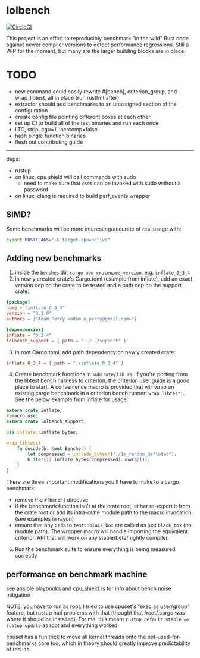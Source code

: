 # lolbench

[![CircleCI](https://circleci.com/gh/anp/lolbench/tree/master.svg?style=shield)](https://circleci.com/gh/anp/lolbench/tree/master)

This project is an effort to reproducibly benchmark "in the wild" Rust code against newer compiler versions to detect performance regressions. Still a WIP for the moment, but many are the larger building blocks are in place.

# TODO

* new command could easily rewrite #[bench], criterion_group, and wrap_libtest, all in place (run rustfmt after)
* extractor should add benchmarks to an unassigned section of the configuration
* create config file pointing different boxes at each other
* set up CI to build all of the test binaries and run each once
* LTO, strip, cgu=1, incrcomp=false
* hash single function binaries
* flesh out contributing guide

---

deps:

* rustup
* on linux, cpu shield will call commands with sudo
  * need to make sure that `cset` can be invoked with sudo without a password
* on linux, clang is required to build perf_events wrapper

## SIMD?

Some benchmarks will be more interesting/accurate of real usage with:

```sh
export RUSTFLAGS="-C target-cpu=native"
```

## Adding new benchmarks

1. inside the `benches` dir, `cargo new cratename_version`, e.g. `inflate_0_3_4`
2. in newly created crate's Cargo.toml (example from inflate), add an exact version dep on the crate to be tested and a path dep on the support crate:

```toml
[package]
name = "inflate_0_3_4"
version = "0.1.0"
authors = ["Adam Perry <adam.n.perry@gmail.com>"]

[dependencies]
inflate = "0.3.4"
lolbench_support = { path = "../../support" }
```

3. in root Cargo.toml, add path dependency on newly created crate:

```toml
inflate_0_3_4 = { path = "./inflate_0_3_4" }
```

4. Create benchmark functions in `subcrate/lib.rs`. If you're porting from the libtest bench harness to criterion, the [criterion user guide](https://japaric.github.io/criterion.rs/book/criterion_rs.html) is a good place to start. A convenience macro is provided that will wrap an existing cargo benchmark in a criterion bench runner: `wrap_libtest!`. See the below example from inflate for usage:

```rs
extern crate inflate;
#[macro_use]
extern crate lolbench_support;

use inflate::inflate_bytes;

wrap_libtest!
    fn decode(b: &mut Bencher) {
        let compressed = include_bytes!("./1m_random_deflated");
        b.iter(|| inflate_bytes(compressed).unwrap());
    }
}
```

There are three important modifications you'll have to make to a cargo benchmark:

* remove the `#[bench]` directive
* if the benchmark function isn't at the crate root, either re-export it from the crate root
  or add its intra-crate module path to the macro invocation (see examples in rayon)
* ensure that any calls to `test::black_box` are called as just `black_box` (no module path). The wrapper macro will handle importing the equivalent criterion API that will work on any stable/beta/nightly compiler.

5. Run the benchmark suite to ensure everything is being measured correctly


## performance on benchmark machine

see ansible playbooks and cpu_shield.rs for info about bench noise mitigation

NOTE: you have to run as root. I tried to use cpuset's "exec as user/group" feature, but rustup had problems with that (thought that /root/.cargo was where it should be installed). For me, this meant `rustup default stable && rustup update` as root and everything worked.

cpuset has a fun trick to move all kernel threads onto the not-used-for-benchmarks core too, which in theory should greatly improve predictability of results.

